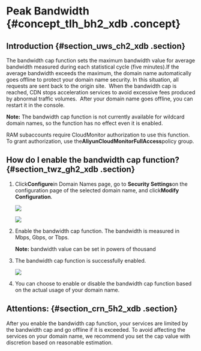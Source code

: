 # Peak Bandwidth {#concept_tlh_bh2_xdb .concept}

## Introduction {#section_uws_ch2_xdb .section}

The bandwidth cap function sets the maximum bandwidth value for average bandwidth measured during each statistical cycle \(five minutes\).If the average bandwidth exceeds the maximum, the domain name automatically goes offline to protect your domain name security. In this situation, all requests are sent back to the origin site.  When the bandwidth cap is reached, CDN stops acceleration services to avoid excessive fees produced by abnormal traffic volumes.  After your domain name goes offline, you can restart it in the console.

**Note:** The bandwidth cap function is not currently available for wildcard domain names, so the function has no effect even it is enabled.

RAM subaccounts require CloudMonitor authorization to use this function. To grant authorization, use the**AliyunCloudMonitorFullAccess**policy group.

## How do I enable the bandwidth cap function? {#section_twz_gh2_xdb .section}

1.  Click**Configure**in Domain Names page, go to **Security Settings**on the configuration page of the selected domain name, and click**Modify Configuration**.

    ![](http://static-aliyun-doc.oss-cn-hangzhou.aliyuncs.com/assets/img/5175/3434_en-US.png)

    ![](http://static-aliyun-doc.oss-cn-hangzhou.aliyuncs.com/assets/img/5175/3435_en-US.png)

2.  Enable the bandwidth cap function. The bandwidth is measured in Mbps, Gbps, or Tbps.

    **Note:** bandwidth value can be set in powers of thousand

3.  The bandwidth cap function is successfully enabled.

    ![](http://static-aliyun-doc.oss-cn-hangzhou.aliyuncs.com/assets/img/5175/3436_en-US.png)

4.  You can choose to enable or disable the bandwidth cap function based on the actual usage of your domain name.

## Attentions: {#section_crn_5h2_xdb .section}

After you enable the bandwidth cap function, your services are limited by the bandwidth cap and go offline if it is exceeded. To avoid affecting the services on your domain name, we recommend you set the cap value with discretion based on reasonable estimation.

